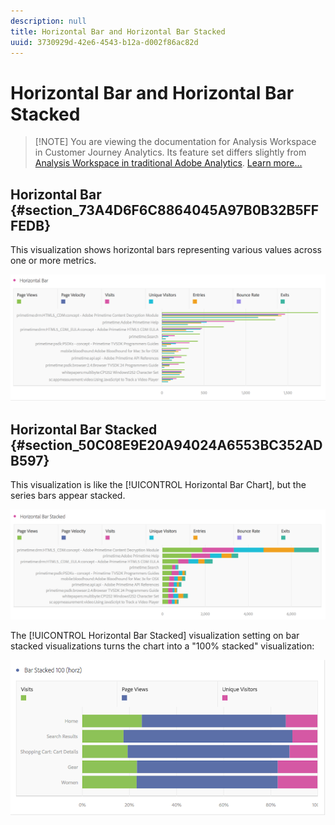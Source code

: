```yaml
---
description: null
title: Horizontal Bar and Horizontal Bar Stacked
uuid: 3730929d-42e6-4543-b12a-d002f86ac82d
---
```


# Horizontal Bar and Horizontal Bar Stacked

>[!NOTE] You are viewing the documentation for Analysis Workspace in Customer Journey Analytics. Its feature set differs slightly from [Analysis Workspace in traditional Adobe Analytics](https://docs.adobe.com/content/help/en/analytics/analyze/analysis-workspace/home.html). [Learn more...](/help/getting-started/cja-aa.md)

## Horizontal Bar {#section_73A4D6F6C8864045A97B0B32B5FFFEDB}

This visualization shows horizontal bars representing various values across one or more metrics.

![](assets/horizontal_bar.png)

## Horizontal Bar Stacked {#section_50C08E9E20A94024A6553BC352ADB597}

This visualization is like the [!UICONTROL Horizontal Bar Chart], but the series bars appear stacked.

![](assets/horizontal-bar-stacked.png)

The [!UICONTROL Horizontal Bar Stacked] visualization setting on bar stacked visualizations turns the chart into a "100% stacked" visualization:

![](assets/horizstacked100.png)

